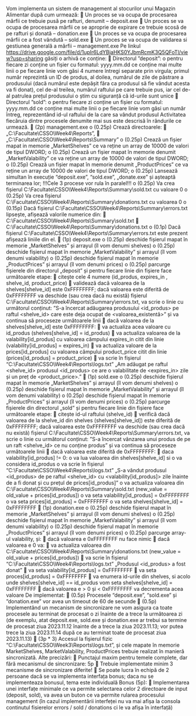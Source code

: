 Vom implementa un sistem de management al stocurilor unui Magazin Alimentar după cum
urmează:
 Un proces se va ocupa de procesarea mărfii ce trebuie pusă pe rafturi, denumit –
deposit.exe
 Un proces se va ocupa de procesarea mărfii ce se aproprie de expirare ce trebuie scosă
de pe rafturi și donată – donation.exe
 Un proces se va ocupa de procesarea mărfii ce a fost vândută – sold.exe
 Un proces se va ocupa de validarea si gestiunea generală a mărfii – management.exe
Pe linkul https://drive.google.com/file/d/1upIr6LdYBjaHKS0YJbmRcmK3Q5QFoTl/view?usp=sharing găsiți o arhivă ce conține:
 Directorul ”deposit”:
o pentru fiecare zi conține un fișier cu formatul: yyyy.mm.dd ce conține mai multe
linii
o pe fiecare linie vom găsi 4 numere întregi separate prin virgula; primul număr
reprezintă un ID de produs, al doilea, numărul de zile de păstrare a produsului
(dacă numărul este depășit făra ca produsul să fie vândut acesta va fi donat), cel
de-al treilea, numărul raftului pe care trebuie pus, iar cel de-al patrulea prețul
produsului
o știm cu siguranță că id-urile sunt unice
 Directorul ”sold”:
o pentru fiecare zi conține un fișier cu formatul: yyyy.mm.dd ce conține mai multe
linii
o pe fiecare linie vom găsi un număr întreg, reprezentând id-ul raftului de la care sa vândut produsul
Activitatea fiecăruia dintre procesele denumite mai sus este descrisă în rândurile ce urmează.
 (2p) management.exe
o (0.25p) Crează directoarele:
 „C:\Facultate\CSSO\Week4\Reports”,
 „C:\Facultate\CSSO\Week4\Reports\Summary”
o (0.25p) Crează un fișier mapat in memorie „MarketShelves” ce va reține un array
de 10000 de valori de tipul DWORD;
o (0.25p) Crează un fișier mapat în memorie denumit „MarketValability” ce va
reține un array de 10000 de valori de tipul DWORD;
o (0.25p) Crează un fișier mapat în memorie denumit „ProductPrices” ce va reține
un array de 10000 de valori de tipul DWORD;
o (0.25p) Lansează simultan în execuție “deposit.exe”, “sold.exe”, „donate.exe” și
așteaptă terminarea lor; !!!Cele 3 procese vor rula în paralel!!!
o (0.25p) Va crea fișierul C:\Facultate\CSSO\Week4\Reports\Summary\sold.txt cu
valoare 0
o (0.25p) Va crea fișierul
C:\Facultate\CSSO\Week4\Reports\Summary\donations.txt cu valoarea 0
o (0.15p) Dacă fișierul C:\Facultate\CSSO\Week4\Reports\Summary\errors.txt
lipsește, afișează valorile numerice din:
 C:\Facultate\CSSO\Week4\Reports\Summary\sold.txt
 C:\Facultate\CSSO\Week4\Reports\Summary\donations.txt
o (0.1p) Dacă fișierul C:\Facultate\CSSO\Week4\Reports\Summary\errors.txt este
prezent afișează liniile din el.
 (1p) deposit.exe
o (0.25p) deschide fișierul mapat în memorie „MarketShelves” și arrayul (îl vom
denumi shelves)
o (0.25p) deschide fișierul mapat în memorie „MarketValability” și arrayul (îl vom
denumi valability)
o (0.25p) deschide fișierul mapat în memorie „ProductPrices” și arrayul (îl vom
denumi prices)
o (0.25p) parcurge fișierele din directorul „deposit” și pentru fiecare linie din
fișiere face următoarele etape:
 citește cele 4 numere (id_produs, expires_in , shelve_id, product_price)
 validează dacă valoarea de la shelves[shelve_id] este 0xFFFFFFFF; dacă
valoarea este diferită de 0xFFFFFFFF va deschide (sau crea dacă nu
există) fișierul C:\Facultate\CSSO\Week4\Reports\Summary\errors.txt,
va scrie o linie cu următorul conținut: ”S-a încercat adăugarea produsului
<id_produs> pe raftul <shelve_id> care este deja ocupat de
<valoarea_existentă>” și va continua să proceseze următoarele linii
 dacă valoarea de la shelves[shelve_id] este 0xFFFFFFFF:
 va actualiza acea valoare cu id_produs (shelves[shelve_id] =
id_produs)
 va actualiza valoarea de la valability[id_produs] cu valoarea
câmpului expires_in citit din linie (valability[id_produs] =
expires_in)
 va actualiza valoare de la prices[id_produs] cu valoarea câmpului
product_price citit din linie (prices[id_produs] = product_price)
 va scrie în fișierul “C:\Facultate\CSSO\Week4\Reports\logs.txt”
„Am adăugat pe raftul <shelve_id> produsul <id_produs> ce are o
valabilitate de <expires_in> zile și un preț de <product_price>.”
 (1p) sold.exe
o (0.25p) deschide fișierul mapat în memorie „MarketShelves” și arrayul (îl vom
denumi shelves)
o (0.25p) deschide fișierul mapat în memorie „MarketValability” și arrayul (îl vom
denumi valability)
o (0.25p) deschide fișierul mapat în memorie „ProductPrices” și arrayul (îl vom
denumi prices)
o (0.25p) parcurge fișierele din directorul „sold” și pentru fiecare linie din fișiere
face următoarele etape:
 citește id-ul raftului (shelve_id)
 verifică dacă valoarea de la shelve_id din shelves (shelves[shelve_id])
este diferită de 0xFFFFFFFF; dacă valoarea este 0xFFFFFFFF va deschide
(sau crea dacă nu există) fișierul
C:\Facultate\CSSO\Week4\Reports\Summary\errors.txt, va scrie o linie
cu următorul conținut: ”S-a încercat vânzarea unui produs de pe un raft
<shelve_id> ce nu conține produs” și va continua să proceseze
următoarele linii
 dacă valoarea este diferită de 0xFFFFFFFF:
 daca valability[id_produs] != 0:
o va lua valoarea din shelves[shelve_id] si o va considera
id_produs
o va scrie în fișierul
“C:\Facultate\CSSO\Week4\Reports\logs.txt” „S-a vândut
produsul <id_produs> de pe raftul <shelve_id> cu
<valability[id_produs]> zile înainte de a fi donat și cu
prețul de prices[id_produs]”
o va actualiza valoarea din
C:\Facultate\CSSO\Week4\Reports\Summary\sold.txt
(new_value = old_value + prices[id_produs])
o va seta valability[id_produs] = 0xFFFFFFFF
o va seta prices[id_produs] = 0xFFFFFFFF
o va seta shelves[shelve_id] = 0xFFFFFFFF
 (1p) donation.exe
o (0.25p) deschide fișierul mapat în memorie „MarketShelves” și arrayul (îl vom
denumi shelves)
o (0.25p) deschide fișierul mapat în memorie „MarketValability” și arrayul (îl vom
denumi valability)
o (0.25p) deschide fișierul mapat în memorie „ProductPrices” și arrayul (îl vom
denumi prices)
o (0.25p) parcurge array-ul valability, și:
 dacă valoarea e 0xFFFFFFFF nu face nimic
 dacă valoarea e 0 va:
 va actualiza valoarea din
C:\Facultate\CSSO\Week4\Reports\Summary\donations.txt
(new_value = old_value + prices[id_produs])
 va scrie în fișierul “C:\Facultate\CSSO\Week4\Reports\logs.txt”
„Produsul <id_produs> a fost donat”
 va seta valability[id_produs] = 0xFFFFFFFF
 va seta proces[id_produs] = 0xFFFFFFFF
 va enumera id-urile din shelves, si acolo unde shelves[shelve_id]
== id_produs vom seta shelves[shelve_id] = 0xFFFFFFFF
 dacă valoarea e > 0 și < 0xFFFFFFFF va decrementa acea valoare
De implementat:
 (0.5p) Procesele “deposit.exe”, “sold.exe” și ”donation.exe” vor avea un timeout de 60
de secunde
 (0.5p) Implementând un mecanism de sincronizare ne vom asigura ca toate procesele au
terminat de procesat o zi înainte de a trece la următoarea zi (de exemplu, atat
deposit.exe, sold.exe și donation.exe ar trebui sa termine de procesat ziua 2023.11.12
înainte de a trece la ziua 2023.11.13; vor putea trece la ziua 2023.11.14 după ce au
terminat toate de procesat ziua 2023.11.13)
 (3p * 3) Accesul la fișierul fizic “C:\Facultate\CSSO\Week3\Reports\logs.txt”, și cele
mapate în memorie MarketShelves, MarketValability, ProductPrices trebuie realizat în
manieră sincronizată.
Alte precizări:
 Punctajul maxim pentru temele complete, dar fără mecanismul de sincronizare: 5p
 Trebuie implementate minim 3 mecanisme de sincronizare diferite!
 Se poate lucra în echipă de 2 persoane dacă se va implementa interfața bonus; daca
nu se implementeaza bonusul, tema este individuală
Bonus (5p):
 Implementarea unei interfațe minimale ce va permite selectarea celor 2 directoare de
input (deposit, sold), va avea un buton ce va permite rularea procesului management (în
cazul implementării interfeței nu va mai afișa la consola continutul fisierelor errors /
sold / donations ci le va afișa în interfață) 